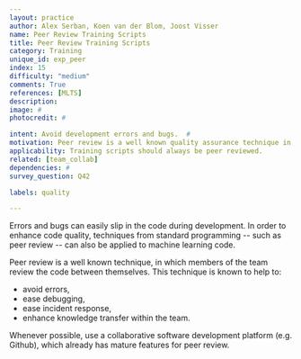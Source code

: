 ```yaml
---
layout: practice
author: Alex Serban, Koen van der Blom, Joost Visser
name: Peer Review Training Scripts
title: Peer Review Training Scripts
category: Training
unique_id: exp_peer
index: 15
difficulty: "medium"
comments: True
references: [MLTS]
description:
image: #
photocredit: #

intent: Avoid development errors and bugs.  #
motivation: Peer review is a well known quality assurance technique in software development. Actively performing peer review helps to improve quality, find defects and transfer knowledge between team members. #
applicability: Training scripts should always be peer reviewed.
related: [team_collab]
dependencies: #
survey_question: Q42

labels: quality

---
```


Errors and bugs can easily slip in the code during development.
In order to enhance code quality, techniques from standard programming -- such as peer review -- can also be applied to machine learning code.

Peer review is a well known technique, in which members of the team review the code between themselves.
This technique is known to help to:

- avoid errors,
- ease debugging,
- ease incident response,
- enhance knowledge transfer within the team.


Whenever possible, use a collaborative software development platform (e.g. Github), which already has mature features for peer review.
